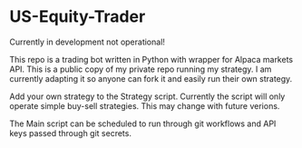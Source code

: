# US-Equity-Trader

Currently in development not operational!

This repo is a trading bot written in Python with wrapper for Alpaca markets API. This is a public copy of my private repo running my strategy. I am currently adapting it 
so anyone can fork it and easily run their own strategy.

Add your own strategy to the Strategy script. Currently the script will only operate simple buy-sell strategies. This may change with future verions.

The Main script can be scheduled to run through git workflows and API keys passed through git secrets.
